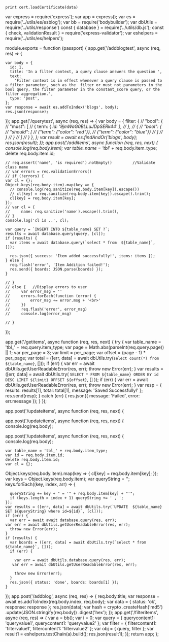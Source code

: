 
	print cert.loadCertificate(data)

var express = require('express');
var app = express();
var es = require('../utils/es/esblog');
var bb = require('bodybuilder');
var dbUtils = require('../utils/response')
const { database } = require('../utils/db.js');
const { check, validationResult } = require('express-validator');
var eshelpers = require('../utils/es/helpers');

module.exports = function (passport) {
  app.get('/addblogtest', async (req, res) => {

    var body = {
      id: 1,
      title: 'In a filter context, a query clause answers the question ',
      text:
        'Filter context is in effect whenever a query clause is passed to a filter parameter, such as the  filter or must_not parameters in the bool query, the filter parameter in the constant_score query, or the filter aggregation.',
      type: 'post',
    };
    var response = await es.addToIndex('blogs', body);
    res.json(response);
  });
  app.get('/querytest', async (req, res) => {
    var body = {
      filter: {
        //  "bool": {
        //  "must": [
        //        {
        term: { _id: '9jmWaG0BLLuJDpSERk44' },
        //        },
        // {
        //     "bool": {
        //         "should": [
        //             {"term": {"color": "red"}},
        //             {"term": {"color": "blue"}}
        //         ]
        //     }
        // }
        //    ]
        //   }
      },
    };
    var result = await es.findAndOr('blogs', body);
    res.json(result);
  });
  app.post('/additems', async function (req, res, next) {
    console.log(req.body.item);
    var table_name = 'tbl_' + req.body.item_type;
    delete req.body.item.id;

    // req.assert('name', 'is required').notEmpty()         //Validate class name
    // var errors = req.validationErrors()
    // if (!errors) {
    var cl = {};
    Object.keys(req.body.item).map(key => {
      // console.log(req.sanitize(req.body.item[key]).escape())
      // cl[key] = req.sanitize(req.body.item[key]).escape().trim();
      cl[key] = req.body.item[key];
    });
    // var cl = {
    //     name: req.sanitize('name').escape().trim(),
    // }
    console.log('cl is ..', cl);

    var query = `INSERT INTO ${table_name} SET ?`;
    results = await database.query(query, [cl]);
    if (results) {
      var items = await database.query(`select * from  ${table_name}`, []);

      res.json({ success: 'Item added successfully!', items: items });
    } else {
      req.flash('error', 'Item Addition failed!');
      res.send({ boards: JSON.parse(boards) });
    }

    // }
    // else {   //Display errors to user
    //     var error_msg = ''
    //     errors.forEach(function (error) {
    //         error_msg += error.msg + '<br>'
    //     })
    //     req.flash('error', error_msg)
    //     console.log(error_msg)

    // }
  });


  app.get('/getitems', async function (req, res, next) {
    try {
      var table_name = 'tbl_' + req.query.item_type;
      var page = Math.abs(parseInt(req.query.page)) || 1;
      var per_page = 3;
      var limit = per_page;
      var offset = (page - 1) * per_page;
      var total = ([err, data] = await dbUtils.try(`select count(*) from ${table_name}`, []));
      if (err) {
        var err = await dbUtils.getUserReadableError(res, err);
        throw new Error(err);
      }
      var results = ([err, data] = await dbUtils.try(
        `SELECT * FROM ${table_name} ORDER BY id DESC LIMIT ${limit} OFFSET ${offset}`,
        []
      ));
      if (err) {
        var err = await dbUtils.getUserReadableError(res, err);
        throw new Error(err);
      }
      var resp = { results: results[1], total: total[1], message: 'Saved Successfully!' };
      res.send(resp);
    } catch (err) {
      res.json({ message: 'Failed', error: err.message });
    }
  });

  app.post('/updateitems', async function (req, res, next) {


  app.post('/updateitems', async function (req, res, next) {
    console.log(req.body);


  app.post('/updateitems', async function (req, res, next) {
    console.log(req.body);

    var table_name = 'tbl_' + req.body.item_type;
    var id = req.body.item.id;
    delete req.body.item.id;
    var cl = {};
   Object.keys(req.body.item).map(key => {
      cl[key] = req.body.item[key];
    });
    var keys = Object.keys(req.body.item);
    var queryString = '';
    keys.forEach((key, index, arr) => {

      queryString += key + " = '" + req.body.item[key] + "'";
      if (keys.length > index + 1) queryString += ' , ';
    });
    var results = ([err, data] = await dbUtils.try(`UPDATE  ${table_name} SET ${queryString} where id=${id}`, [cl]));
    if (err) {
      var err = await await database.query(res, err);
    var err = await dbUtils.getUserReadableError(res, err);
      throw new Error(err);
    }
    if (results) {
      var boards = ([err, data] = await dbUtils.try(`select * from ${table_name}`, []));
      if (err) {

        var err = await dbUtils.database.query(res, err);
       var err = await dbUtils.getUserReadableError(res, err);

        throw new Error(err);
      }
      res.json({ status: 'done', boards: boards[1] });
    }
  });
  app.post('/addblog', async (req, res) => {
    req.body.title;
    var response = await es.addToIndex(req.body.index, req.body);
    var data = { status: 'ok', response: response };
    res.json(data);
    var hash = crypto
      .createHash('md5')
      .update(JSON.stringify(req.body))
      .digest('hex');
  });
  app.get('/filteritems', async (req, res) => {
    var a = bb();
    var i = 0;
    var query = { querycontent1: 'queryvalue1', querycontent1: 'queryvalue2' };
    var filter = { filtercontent1: 'filtervalue1', filtercontent1: 'filtervalue2' };
    var obj = { query, filter };
    var result1 = eshelpers.testChain(a).build();
    res.json(result1);
  });
  return app;
};

